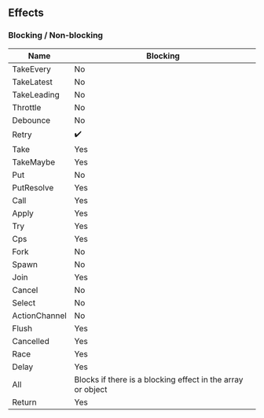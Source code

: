 ## Effects

### Blocking / Non-blocking

| Name                 | Blocking                                                    |
| -------------------- | ------------------------------------------------------------|
| TakeEvery            | No                                                          |
| TakeLatest           | No                                                          |
| TakeLeading          | No                                                          |
| Throttle             | No                                                          |
| Debounce             | No                                                          |
| Retry                | :heavy_check_mark:                                                         |
| Take                 | Yes                                                         |
| TakeMaybe            | Yes                                                         |
| Put                  | No                                                          |
| PutResolve           | Yes                                                         |
| Call                 | Yes                                                         |
| Apply                | Yes                                                         |
| Try                  | Yes                                                         |
| Cps                  | Yes                                                         |
| Fork                 | No                                                          |
| Spawn                | No                                                          |
| Join                 | Yes                                                         |
| Cancel               | No                                                          |
| Select               | No                                                          |
| ActionChannel        | No                                                          |
| Flush                | Yes                                                         |
| Cancelled            | Yes                                                         |
| Race                 | Yes                                                         |
| Delay                | Yes                                                         |
| All                  | Blocks if there is a blocking effect in the array or object |
| Return               | Yes                                                         |

